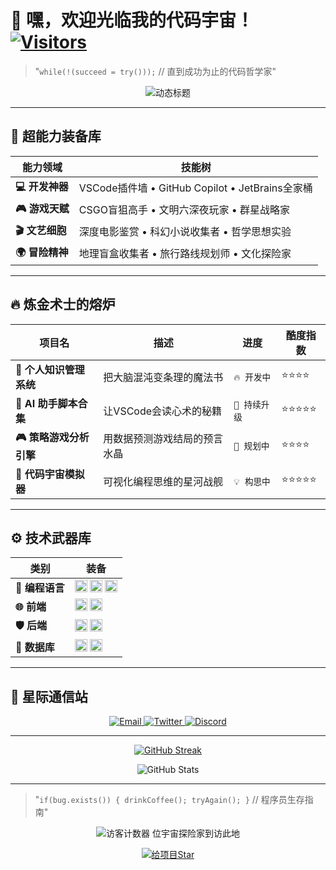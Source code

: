 # 🚀 嘿，欢迎光临我的代码宇宙！ [![Visitors](https://api.visitorbadge.io/api/visitors?path=https%3A%2F%2Fgithub.com%2F{username}&label=宇宙访客&countColor=%23ffcc66)](https://visitorbadge.io/status?path=https%3A%2F%2Fgithub.com%2F{username})

> "`while(!(succeed = try()));` // 直到成功为止的代码哲学家"

<p align="center">
  <img src="https://readme-typing-svg.demolab.com?font=Fira+Code&size=24&duration=3000&pause=1000&color=FFD700&center=true&width=500&lines=AI%E7%9A%84%E6%90%AC%E8%BF%90%E5%B7%A5%E2%9C%8C%EF%B8%8F;VSCode%E7%9A%84%E5%BF%A0%E5%AE%9E%E4%BF%A1%E5%BE%92%F0%9F%91%AB;BUG%E7%BB%88%E7%BB%93%E8%80%85%F0%9F%92%AA;%E4%BB%A3%E7%A0%81%E5%AE%87%E5%AE%99%E7%9A%84%E6%B5%81%E6%B5%AA%E8%80%85%F0%9F%8F%83" alt="动态标题">
</p>

---

## 🌟 超能力装备库

| 能力领域        | 技能树                                  |
|-----------------|-----------------------------------------|
| **💻 开发神器** | VSCode插件墙 • GitHub Copilot • JetBrains全家桶 |
| **🎮 游戏天赋** | CSGO盲狙高手 • 文明六深夜玩家 • 群星战略家       |
| **🎬 文艺细胞** | 深度电影鉴赏 • 科幻小说收集者 • 哲学思想实验      |
| **🌍 冒险精神** | 地理盲盒收集者 • 旅行路线规划师 • 文化探险家      |

---

## 🔥 炼金术士的熔炉

| 项目名                   | 描述                                  | 进度         | 酷度指数   |
|--------------------------|---------------------------------------|--------------|------------|
| **🧠 个人知识管理系统**   | 把大脑混沌变条理的魔法书              | `🔥 开发中`   | ⭐⭐⭐⭐     |
| **🤖 AI 助手脚本合集**    | 让VSCode会读心术的秘籍                | `🚀 持续升级` | ⭐⭐⭐⭐⭐    |
| **🎮 策略游戏分析引擎**   | 用数据预测游戏结局的预言水晶          | `📝 规划中`   | ⭐⭐⭐⭐     |
| **🌌 代码宇宙模拟器**     | 可视化编程思维的星河战舰              | `💡 构思中`   | ⭐⭐⭐⭐⭐    |

---

## ⚙️ 技术武器库

| 类别           | 装备                                                                 |
|----------------|----------------------------------------------------------------------|
| **🔧 编程语言** | <img src="https://img.shields.io/badge/C-A8B9CC?logo=c&logoColor=white" height="20"> <img src="https://img.shields.io/badge/Python-3776AB?logo=python&logoColor=white" height="20"> <img src="https://img.shields.io/badge/Rust-000000?logo=rust&logoColor=white" height="20"> |
| **🌐 前端**     | <img src="https://img.shields.io/badge/Vue.js-4FC08D?logo=vue.js&logoColor=white" height="20"> <img src="https://img.shields.io/badge/React-61DAFB?logo=react&logoColor=white" height="20"> |
| **🛡️ 后端**    | <img src="https://img.shields.io/badge/Spring_Boot-6DB33F?logo=spring-boot&logoColor=white" height="20"> <img src="https://img.shields.io/badge/Node.js-339933?logo=node.js&logoColor=white" height="20"> |
| **💾 数据库**   | <img src="https://img.shields.io/badge/MySQL-4479A1?logo=mysql&logoColor=white" height="20"> <img src="https://img.shields.io/badge/MongoDB-47A248?logo=mongodb&logoColor=white" height="20"> |

---

## 📡 星际通信站

<p align="center">
  <a href="mailto:your.email@example.com">
    <img src="https://img.shields.io/badge/📧_Email-联络坐标-D14836?style=for-the-badge" alt="Email">
  </a>
  <a href="https://twitter.com/yourprofile">
    <img src="https://img.shields.io/badge/🐦_Twitter-星际广播-1DA1F2?style=for-the-badge" alt="Twitter">
  </a>
  <a href="https://discord.gg/yourinvite">
    <img src="https://img.shields.io/badge/🎮_Discord-开黑频道-5865F2?style=for-the-badge" alt="Discord">
  </a>
</p>

---

<div align="center">
  
[![GitHub Streak](https://streak-stats.demolab.com?user={username}&theme=dark&border_radius=10&date_format=j%20M%5B%20Y%5D)](https://git.io/streak-stats)

![GitHub Stats](https://github-readme-stats.vercel.app/api?username={username}&show_icons=true&theme=dark)

</div>

---

> "`if(bug.exists()) { drinkCoffee(); tryAgain(); }` // 程序员生存指南"

<p align="center">
  <img src="https://profile-counter.glitch.me/{username}/count.svg" alt="访客计数器"> 
  位宇宙探险家到访此地
</p>

<p align="center">
  <a href="https://github.com/{username}?tab=repositories">
    <img src="https://img.shields.io/badge/⭐_给星际基地充能-点击这里!-yellow?style=for-the-badge&logo=github" alt="给项目Star">
  </a>
</p>
